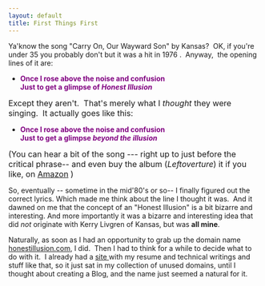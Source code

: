 ```yaml
---
layout: default
title: First Things First
---
```

Ya'know the song "Carry On, Our Wayward Son" by Kansas?  OK, if you're under 35 you probably don't but it was a hit in 1976 .  Anyway,  the opening lines of it are: 
<p></p>
<ul>
<li><strong><font color="#800080">Once I rose above the noise and confusion<br />Just to get a glimpse of <em>Honest Illusion</em></font></strong> </li></ul>
<p><font size="+0">Except they aren't.  That's merely what I <em>thought </em>they were singing.  It actually goes like this:</font> </p>
<ul>
<li><strong><font color="#800080">Once I rose above the noise and confusion<br />Just to get a glimpse <em>beyond the illusion</em></font></strong> </li></ul>
<p><font size="+0">(You can hear a bit of the song --- right up to just before the critical phrase-- and even buy the album (<em>Leftoverture</em>) it if you like, on <a href="http://www.amazon.com/exec/obidos/ASIN/B00005JA2B/njtheatercom-20/">Amazon</a> )</font> </p>
<p>So, eventually -- sometime in the mid'80's or so-- I finally figured out the correct lyrics. Which made me think about the line I thought it was.  And it dawned on me that the concept of an "Honest Illusion" is a bit bizarre and interesting. And more importantly it was a bizarre and interesting idea that did <em>not</em> originate with Kerry Livgren of Kansas, but was <strong>all mine</strong>. </p>
<p>Naturally, as soon as I had an opportunity to grab up the domain name <a href="http://www.honestillusion.com/">honestillusion.com</a>, I did.  Then I had to think for a while to decide what to do with it.  I already had a <a href="http://www.noveltheory.com/">site </a>with my resume and technical writings and stuff like that, so it just sat in my collection of unused domains, until I thought about creating a Blog, and the name just seemed a natural for it. </p>
<p> </p>